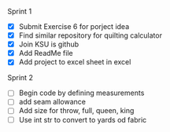 Sprint 1
- [x] Submit Exercise 6 for porject idea
- [x] Find similar repository for quilting calculator
- [x] Join KSU is github
- [x] Add ReadMe file
- [x] Add project to excel sheet in excel

Sprint 2
- [ ] Begin code by defining measurements
- [ ] add seam allowance
- [ ] Add size for throw, full, queen, king 
- [ ] Use int str to convert to yards od fabric
